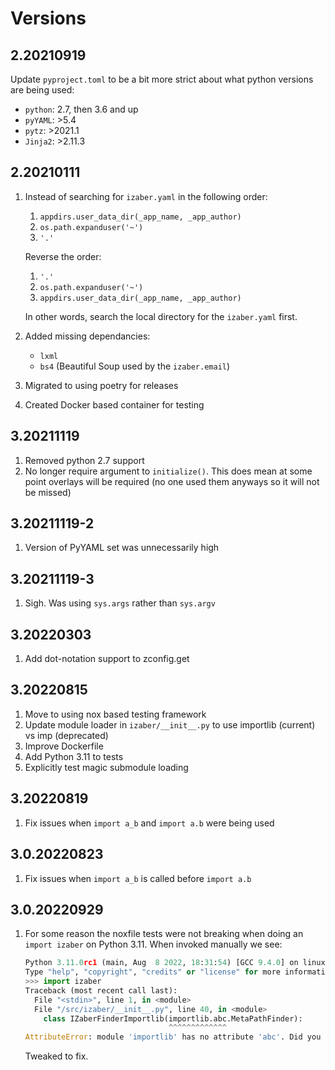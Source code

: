 # Versions

## 2.20210919

Update `pyproject.toml` to be a bit more strict about what python versions are being used:

- `python`: 2.7, then 3.6 and up
- `pyYAML`: >5.4
- `pytz`: >2021.1 
- `Jinja2`: >2.11.3

## 2.20210111

1. Instead of searching for `izaber.yaml` in the following order:
    1. `appdirs.user_data_dir(_app_name, _app_author)`
    2. `os.path.expanduser('~')`
    3. `'.'`

    Reverse the order:

    1. `'.'`
    2. `os.path.expanduser('~')`
    3. `appdirs.user_data_dir(_app_name, _app_author)`

    In other words, search the local directory for the `izaber.yaml` first.
2. Added missing dependancies:
    - `lxml`
    - `bs4` (Beautiful Soup used by the `izaber.email`)
3. Migrated to using poetry for releases
4. Created Docker based container for testing

## 3.20211119

1. Removed python 2.7 support
2. No longer require argument to `initialize()`. This does mean at some point overlays will be required (no one used them anyways so it will not be missed)


## 3.20211119-2

1. Version of PyYAML set was unnecessarily high

## 3.20211119-3

1. Sigh. Was using `sys.args` rather than `sys.argv`

## 3.20220303

1. Add dot-notation support to zconfig.get

## 3.20220815

1. Move to using nox based testing framework
2. Update module loader in `izaber/__init__.py` to use importlib (current) vs imp (deprecated)
3. Improve Dockerfile
4. Add Python 3.11 to tests
5. Explicitly test magic submodule loading

## 3.20220819

1. Fix issues when `import a_b` and `import a.b` were being used

## 3.0.20220823

1. Fix issues when `import a_b` is called before `import a.b`

## 3.0.20220929

1. For some reason the noxfile tests were not breaking when doing an `import izaber` on Python 3.11. When invoked manually we see:

    ```python
    Python 3.11.0rc1 (main, Aug  8 2022, 18:31:54) [GCC 9.4.0] on linux
    Type "help", "copyright", "credits" or "license" for more information.
    >>> import izaber
    Traceback (most recent call last):
      File "<stdin>", line 1, in <module>
      File "/src/izaber/__init__.py", line 40, in <module>
        class IZaberFinderImportlib(importlib.abc.MetaPathFinder):
                                    ^^^^^^^^^^^^^
    AttributeError: module 'importlib' has no attribute 'abc'. Did you mean: '_abc'?
    ```

    Tweaked to fix.

